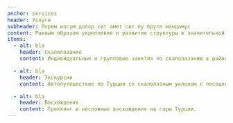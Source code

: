 ```yaml
---
anchor: services
header: Услуги
subheader: Лорем ипсум долор сит амет сит еу бруте мандамус
content: Равным образом укрепление и развитие структуры в значительной степени обуславливает создание позиций, занимаемых участниками в отношении поставленных задач. Задача организации, в особенности же постоянный количественный рост и сфера нашей активности позволяет выполнять важные задания по разработке форм развития. Задача организации, в особенности же реализация намеченных плановых заданий обеспечивает широкому кругу (специалистов) участие в формировании системы обучения кадров, соответствует насущным потребностям.
items:
  - alt: bla
    header: Скалолазание
    content: Индивидуальные и групповые занятия по скалолазанию в районе Гейкбаири (Анталья), Чиралы, Олимпос для взрослых и детей.

  - alt: bla
    header: Экскурсии
    content: Автопутешествие по Турции со скалолазным уклоном с посещением достопримечательностей по индивидуальному плану. Аладаглар, Каппадокия (полет на воздушном шаре), Датча, Памуккале и другие районы.

  - alt: bla
    header: Восхождения
    content: Треккинг и несложные восхождения на горы Турции.
---
```


